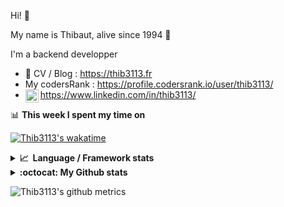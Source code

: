 Hi! 👋

My name is Thibaut, alive since 1994 🍷

I'm a backend developper

-   📝 CV / Blog : https://thib3113.fr
-   My codersRank : https://profile.codersrank.io/user/thib3113/
-   <a href="https://www.linkedin.com/in/thib3113/"><img align="left" alt="Thib3113's Linkedin" width="21px" src="https://raw.githubusercontent.com/peterthehan/peterthehan/master/assets/linkedin.svg" /></a> https://www.linkedin.com/in/thib3113/

📊 **This week I spent my time on**

[![Thib3113's wakatime](https://github-readme-stats.vercel.app/api/wakatime?username=thib3113&layout=default&theme=dracula&langs_count=6&hide_title=true&hide_border=true)](https://wakatime.com/@thib3113)

<details>
  <summary><b>📈&nbsp;&nbsp;Language&nbsp;/&nbsp;Framework stats</b></summary>
  <br/>  
  <a href='https://profile.codersrank.io/user/thib3113/'>
  <img src='http://cr-skills-chart-widget.azurewebsites.net/api/api?username=thib3113&padding=30&skills=php,batchfile,javascript,less,mysql,reactjs,scss,shell,typescript,vue'>
  </a>
</details>

<details>
  <summary><b>:octocat: My Github stats</b></summary>
  <br/>  
  
  <img src="https://github-readme-stats.vercel.app/api?username=thib3113&theme=dracula&show_icons=true&" alt="Thib3113's GitHub stats" />

<!--START_SECTION:activity-->

1. 🎉 Merged PR [#3](https://github.com/thib3113/node-crowdsec/pull/3) in [thib3113/node-crowdsec](https://github.com/thib3113/node-crowdsec)
2. 💪 Opened PR [#3](https://github.com/thib3113/node-crowdsec/pull/3) in [thib3113/node-crowdsec](https://github.com/thib3113/node-crowdsec)
3. ❗ Opened issue [#52](https://github.com/jkroso/parse-duration/issues/52) in [jkroso/parse-duration](https://github.com/jkroso/parse-duration)
4. 🎉 Merged PR [#1548](https://github.com/centreon/centreon/pull/1548) in [centreon/centreon](https://github.com/centreon/centreon)
5. 💪 Opened PR [#1548](https://github.com/centreon/centreon/pull/1548) in [centreon/centreon](https://github.com/centreon/centreon)
 <!--END_SECTION:activity-->

</details>

![Thib3113's github metrics](https://gist.githubusercontent.com/thib3113/83a96e16f8bca103f1b0e376186c66ec/raw/github-metrics.svg)
